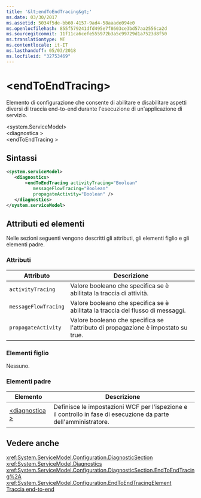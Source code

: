 ```yaml
---
title: '&lt;endToEndTracing&gt;'
ms.date: 03/30/2017
ms.assetid: 5034f5de-bb60-4157-9ad4-58aaade094e0
ms.openlocfilehash: 855f579241dfd495e7f8603ce3bd57aa2556ca2d
ms.sourcegitcommit: 11f11ca6cefe555972b3a5c99729d1a7523d8f50
ms.translationtype: MT
ms.contentlocale: it-IT
ms.lasthandoff: 05/03/2018
ms.locfileid: "32753469"
---
```

# <a name="ltendtoendtracinggt"></a>&lt;endToEndTracing&gt;
Elemento di configurazione che consente di abilitare e disabilitare aspetti diversi di traccia end-to-end durante l'esecuzione di un'applicazione di servizio.  
  
 \<system.ServiceModel>  
\<diagnostica >  
\<endToEndTracing >  
  
## <a name="syntax"></a>Sintassi  
  
```xml  
<system.serviceModel>  
   <diagnostics>  
       <endToEndTracing activityTracing="Boolean"  
          messageFlowTracing="Boolean"  
          propagateActivity="Boolean" />  
   </diagnostics>  
</system.serviceModel>  
```  
  
## <a name="attributes-and-elements"></a>Attributi ed elementi  
 Nelle sezioni seguenti vengono descritti gli attributi, gli elementi figlio e gli elementi padre.  
  
### <a name="attributes"></a>Attributi  
  
|Attributo|Descrizione|  
|---------------|-----------------|  
|`activityTracing`|Valore booleano che specifica se è abilitata la traccia di attività.|  
|`messageFlowTracing`|Valore booleano che specifica se è abilitata la traccia del flusso di messaggi.|  
|`propagateActivity`|Valore booleano che specifica se l'attributo di propagazione è impostato su true.|  
  
### <a name="child-elements"></a>Elementi figlio  
 Nessuno.  
  
### <a name="parent-elements"></a>Elementi padre  
  
|Elemento|Descrizione|  
|-------------|-----------------|  
|[\<diagnostica >](../../../../../docs/framework/configure-apps/file-schema/wcf/diagnostics.md)|Definisce le impostazioni WCF per l'ispezione e il controllo in fase di esecuzione da parte dell'amministratore.|  
  
## <a name="see-also"></a>Vedere anche  
 <xref:System.ServiceModel.Configuration.DiagnosticSection>  
 <xref:System.ServiceModel.Diagnostics>  
 <xref:System.ServiceModel.Configuration.DiagnosticSection.EndToEndTracing%2A>  
 <xref:System.ServiceModel.Configuration.EndToEndTracingElement>  
 [Traccia end-to-end](../../../../../docs/framework/wcf/diagnostics/tracing/end-to-end-tracing.md)
